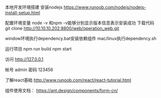 本地开发环境搭建
安装nodejs
https://www.runoob.com/nodejs/nodejs-install-setup.html

配置环境变量
node -v 和npm -v能够分别显示版本信息表示安装成功
下载代码
git clone http://10.10.10.202:8800/web/operation_web.git

window环境执行dependency.bat安装依赖组件
mac/linux执行dependency.sh

运行项目
npm run build
npm start

访问
http://127.0.0.1

帐号
admin
密码
123456

了解react基础
http://www.runoob.com/react/react-tutorial.html

组件使用文档：
https://ant.design/components/form-cn/

